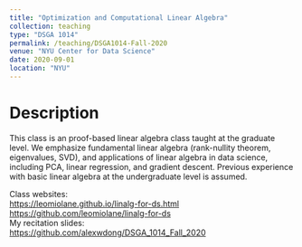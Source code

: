 ```yaml
---
title: "Optimization and Computational Linear Algebra"
collection: teaching
type: "DSGA 1014"
permalink: /teaching/DSGA1014-Fall-2020
venue: "NYU Center for Data Science"
date: 2020-09-01
location: "NYU"
---
```

Description
======
This class is an proof-based linear algebra class taught at the graduate level. We emphasize fundamental linear algebra (rank-nullity theorem, eigenvalues, SVD), and applications of linear algebra in data science, including PCA, linear regression, and gradient descent. Previous experience with basic linear algebra at the undergraduate level is assumed.
  
Class websites:  
https://leomiolane.github.io/linalg-for-ds.html  
https://github.com/leomiolane/linalg-for-ds  
My recitation slides:  
https://github.com/alexwdong/DSGA_1014_Fall_2020   
